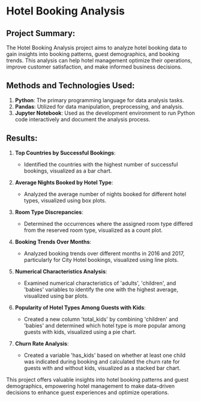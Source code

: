 # Hotel Booking Analysis

## Project Summary:
The Hotel Booking Analysis project aims to analyze hotel booking data to gain insights into booking patterns, guest demographics, and booking trends. This analysis can help hotel management optimize their operations, improve customer satisfaction, and make informed business decisions.

## Methods and Technologies Used:
1. **Python**: The primary programming language for data analysis tasks.
2. **Pandas**: Utilized for data manipulation, preprocessing, and analysis.
3. **Jupyter Notebook**: Used as the development environment to run Python code interactively and document the analysis process.

## Results:
1. **Top Countries by Successful Bookings**:
   - Identified the countries with the highest number of successful bookings, visualized as a bar chart.

2. **Average Nights Booked by Hotel Type**:
   - Analyzed the average number of nights booked for different hotel types, visualized using box plots.

3. **Room Type Discrepancies**:
   - Determined the occurrences where the assigned room type differed from the reserved room type, visualized as a count plot.

4. **Booking Trends Over Months**:
   - Analyzed booking trends over different months in 2016 and 2017, particularly for City Hotel bookings, visualized using line plots.

5. **Numerical Characteristics Analysis**:
   - Examined numerical characteristics of 'adults', 'children', and 'babies' variables to identify the one with the highest average, visualized using bar plots.

6. **Popularity of Hotel Types Among Guests with Kids**:
   - Created a new column 'total_kids' by combining 'children' and 'babies' and determined which hotel type is more popular among guests with kids, visualized using a pie chart.

7. **Churn Rate Analysis**:
   - Created a variable 'has_kids' based on whether at least one child was indicated during booking and calculated the churn rate for guests with and without kids, visualized as a stacked bar chart.

This project offers valuable insights into hotel booking patterns and guest demographics, empowering hotel management to make data-driven decisions to enhance guest experiences and optimize operations.
